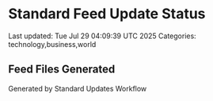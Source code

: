 # Standard Feed Update Status
Last updated: Tue Jul 29 04:09:39 UTC 2025
Categories: technology,business,world

## Feed Files Generated

Generated by Standard Updates Workflow
